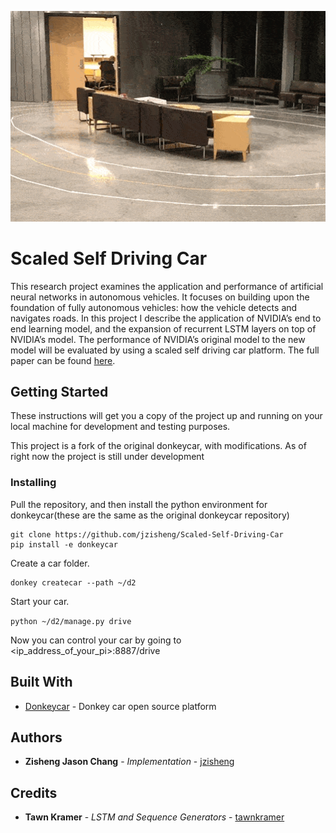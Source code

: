 ![Alt Text](https://raw.githubusercontent.com/jzisheng/Scaled-Self-Driving-Car/master/car_driving.gif)

# Scaled Self Driving Car

This research project examines the application and performance of artificial neural networks in autonomous vehicles. It focuses on building upon the foundation of fully autonomous vehicles: how the vehicle detects and navigates roads. In this project I describe the application of NVIDIA’s end to end learning model, and the expansion of recurrent LSTM layers on top of NVIDIA’s model. The performance of NVIDIA’s original model to the new model will be evaluated by using a scaled self driving car platform. The full paper can be found [here](https://digitalcommons.bard.edu/senproj_s2018/402/).

## Getting Started

These instructions will get you a copy of the project up and running on your local machine for development and testing purposes.

This project is a fork of the original donkeycar, with modifications. As of right now the project is still under development

### Installing
Pull the repository, and then install the python environment for donkeycar(these are the same as the original donkeycar repository)

```
git clone https://github.com/jzisheng/Scaled-Self-Driving-Car
pip install -e donkeycar
```

Create a car folder.
```
donkey createcar --path ~/d2
```

Start your car.

```python ~/d2/manage.py drive```

Now you can control your car by going to <ip_address_of_your_pi>:8887/drive


## Built With

* [Donkeycar](https://github.com/wroscoe/donkey/) - Donkey car open source platform



## Authors

* **Zisheng Jason Chang** - *Implementation* - [jzisheng](https://github.com/jzisheng)

## Credits
* **Tawn Kramer** - *LSTM and Sequence Generators* - [tawnkramer](https://github.com/tawnkramer/donkey/tree/master/donkeycar)


